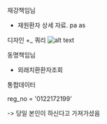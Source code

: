 



재강책임님
- 재원환자 상세 자료.
pa as 

디자인 +_ 쿼리 
![alt text](image-1.png)



동명책임님
- 외래치환환자조회



통합데이터





reg_no = '0122172199'



-> 당일 본인이 하신다고 가져가셨음